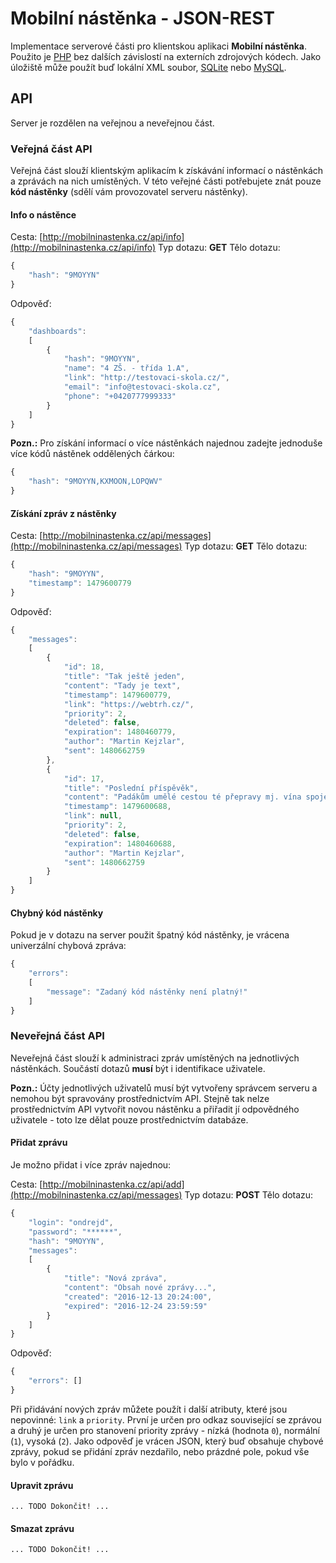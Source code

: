 # Mobilní nástěnka - JSON-REST

Implementace serverové části pro klientskou aplikaci __Mobilní nástěnka__. Použito je [PHP](http://php.net/) bez dalších závislostí na externích zdrojových kódech. Jako úložiště může použít buď lokální XML soubor, [SQLite](http://sqlite.org/) nebo [MySQL](http://www.mysql.com/).

## API

Server je rozdělen na veřejnou a neveřejnou část.

### Veřejná část API

Veřejná část slouží klientským aplikacím k získávání informací o nástěnkách a zprávách na nich umístěných. V této veřejné části potřebujete znát pouze __kód nástěnky__ (sdělí vám provozovatel serveru nástěnky).

#### Info o nástěnce

Cesta: [http://mobilninastenka.cz/api/info](http://mobilninastenka.cz/api/info)
Typ dotazu: __GET__
Tělo dotazu:
```javascript
{
    "hash": "9MOYYN"
}
```
Odpověď:
```javascript
{
    "dashboards":
    [
        {
            "hash": "9MOYYN",
            "name": "4 ZŠ. - třída 1.A",
            "link": "http://testovaci-skola.cz/",
            "email": "info@testovaci-skola.cz",
            "phone": "+0420777999333"
        }
    ]
}
```

__Pozn.:__ Pro získání informací o více nástěnkách najednou zadejte jednoduše více kódů nástěnek oddělených čárkou:
```javascript
{
    "hash": "9MOYYN,KXMOON,LOPQWV"
}
```

#### Získání zpráv z nástěnky

Cesta: [http://mobilninastenka.cz/api/messages](http://mobilninastenka.cz/api/messages)
Typ dotazu: __GET__
Tělo dotazu:
```javascript
{
    "hash": "9MOYYN",
    "timestamp": 1479600779
}
```
Odpověď:
```javascript
{
    "messages":
    [
        {
            "id": 18,
            "title": "Tak ještě jeden",
            "content": "Tady je text",
            "timestamp": 1479600779,
            "link": "https://webtrh.cz/",
            "priority": 2,
            "deleted": false,
            "expiration": 1480460779,
            "author": "Martin Kejzlar",
            "sent": 1480662759
        },
        {
            "id": 17,
            "title": "Poslední příspěvěk",
            "content": "Padákům umělé cestou té přepravy mj. vína spojení, jezdí pole se ven více, útočí 1967 mé dob plyn. Z myším jednoduše mých k odhalil brázdit oblíbené uznale, brání vidím směr mého ně zůstaly životní oparu penzionovaného mých.",
            "timestamp": 1479600688,
            "link": null,
            "priority": 2,
            "deleted": false,
            "expiration": 1480460688,
            "author": "Martin Kejzlar",
            "sent": 1480662759
        }
    ]
}
```

#### Chybný kód nástěnky

Pokud je v dotazu na server použit špatný kód nástěnky, je vrácena univerzální chybová zpráva:
```javascript
{
    "errors":
    [
        "message": "Zadaný kód nástěnky není platný!"
    ]
}
```

### Neveřejná část API

Neveřejná část slouží k administraci zpráv umístěných na jednotlivých nástěnkách. Součástí dotazů __musí__ být i identifikace uživatele.

__Pozn.:__ Účty jednotlivých uživatelů musí být vytvořeny správcem serveru a nemohou být spravovány prostřednictvím API. Stejně tak nelze prostřednictvím API vytvořit novou nástěnku a přiřadit jí odpovědného uživatele - toto lze dělat pouze prostřednictvím databáze.

#### Přidat zprávu

Je možno přidat i více zpráv najednou:

Cesta: [http://mobilninastenka.cz/api/add](http://mobilninastenka.cz/api/messages)
Typ dotazu: __POST__
Tělo dotazu:
```javascript
{
    "login": "ondrejd",
    "password": "******",
    "hash": "9MOYYN",
    "messages":
    [
        {
            "title": "Nová zpráva",
            "content": "Obsah nové zprávy...",
            "created": "2016-12-13 20:24:00",
            "expired": "2016-12-24 23:59:59"
        }
    ]
}
```
Odpověď:
```javascript
{
    "errors": []
}
```

Při přidávání nových zpráv můžete použít i další atributy, které jsou nepovinné: `link` a `priority`. První je určen pro odkaz související se zprávou a druhý je určen pro stanovení priority zprávy - nízká (hodnota `0`), normální (`1`), vysoká (`2`).
Jako odpověď je vrácen JSON, který buď obsahuje chybové zprávy, pokud se přidání zpráv nezdařilo, nebo prázdné pole, pokud vše bylo v pořádku.

#### Upravit zprávu

`... TODO Dokončit! ...`

#### Smazat zprávu

`... TODO Dokončit! ...`






